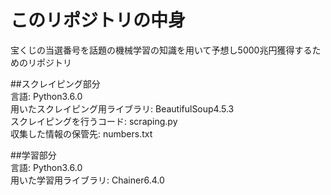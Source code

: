 # このリポジトリの中身
宝くじの当選番号を話題の機械学習の知識を用いて予想し5000兆円獲得するためのリポジトリ  

##スクレイピング部分  
言語: Python3.6.0  
用いたスクレイピング用ライブラリ: BeautifulSoup4.5.3  
スクレイピングを行うコード: scraping.py  
収集した情報の保管先: numbers.txt  

##学習部分  
言語: Python3.6.0  
用いた学習用ライブラリ: Chainer6.4.0  
